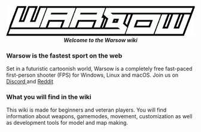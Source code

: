 <div align="center">
  <img src="./src/static/warsow.png">  
</div>


<div align="center">
    <i> <b> Welcome to the Warsow wiki </b> </i>
</div>


### Warsow is the fastest sport on the web

Set in a futuristic cartoonish world, Warsow is a completely free fast-paced first-person shooter (FPS) for Windows, Linux and macOS.
Join us on <a href="https://discord.gg/Z9UgZZM"> Discord <a> and <a href="https://www.reddit.com/r/warsow/"> Reddit <a>

### What you will find in the wiki

This wiki is made for beginners and veteran players. You will find information about weapons, gamemodes, movement, customization as well as development tools for model and map making.